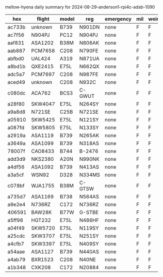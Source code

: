 mellow-hyena daily summary for 2024-08-29-anderson1-rpi4c-adsb-1090

|hex|flight|model|reg|emergency|mil|weirdo|
|--|--|--|--|--|--|--|
|ac733b|unknown|B739|N901DN|none|F|F|
|ac7f56|N904PJ|PC12|N904PJ|none|F|F|
|aaf831|ASA1202|B38M|N806AK|none|F|F|
|aab887|PCM7658|C208|N790FE|none|F|F|
|abfbd0|UAL424|A319|N871UA|none|F|F|
|a8bd1b|QXE2415|E75L|N662QX|none|F|F|
|adc5a7|PCM7697|C208|N987FE|none|F|F|
|aced49|unknown|C208|N932C|none|F|F|
|c080dc|ACA762|BCS3|C-GWUT|none|F|F|
|a28f80|SKW4047|E75L|N264SY|none|F|F|
|a9a8d8|N721SE|C25B|N721SE|none|F|F|
|a05910|SKW5425|E75L|N121SY|none|F|F|
|a087fd|SKW5805|E75L|N133SY|none|F|F|
|a2919a|ASA1119|B739|N265AK|none|F|F|
|a3649a|ASA1099|B739|N318AS|none|F|F|
|78007f|CAO8433|B744|B-2476|none|F|F|
|add3d9|NKS2380|A20N|N990NK|none|F|F|
|a4df56|ASA1092|B739|N413AS|none|F|F|
|a3a5cf|WSN92|D328|N334MS|none|F|F|
|c078bf|WJA1755|B38M|C-GTSW|none|F|F|
|a735d7|ASA1169|B738|N564AS|none|F|F|
|a9e2e4|N736RZ|C172|N736RZ|none|F|F|
|406591|BAW28K|B77W|G-STBE|none|F|F|
|a5ff98|HGT232|E75L|N486HF|none|F|F|
|a04f49|SKW5720|E75L|N119SY|none|F|F|
|a25cdc|SKW3707|E75L|N251SY|none|F|F|
|a4cfb7|SKW3397|E75L|N409SY|none|F|F|
|a54aae|ASA1127|B739|N440AS|none|F|F|
|a4ab79|BXR1523|C208|N40NE|none|F|F|
|a1b348|CXK208|C172|N20884|none|F|F|
